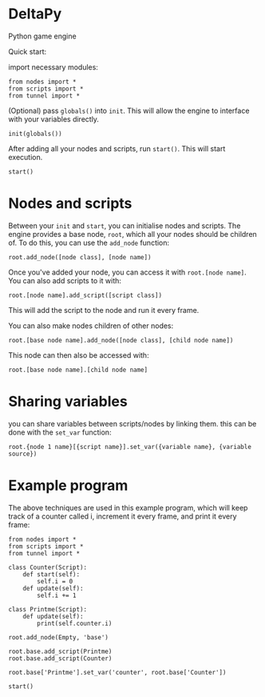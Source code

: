 # DeltaPy

Python game engine

Quick start:

import necessary modules:

```
from nodes import *
from scripts import *
from tunnel import *
```

(Optional) pass `globals()` into `init`. This will allow the engine to interface with your variables directly.

```
init(globals())
```

After adding all your nodes and scripts, run `start()`. This will start execution.

```
start()
```

# Nodes and scripts

Between your `init` and `start`, you can initialise nodes and scripts. The engine provides a base node, `root`, which all your nodes should be children of. To do this, you can use the `add_node` function:

```
root.add_node([node class], [node name])
```

Once you've added your node, you can access it with `root.[node name]`. You can also add scripts to it with:

```
root.[node name].add_script([script class])
```

This will add the script to the node and run it every frame.

You can also make nodes children of other nodes:

```
root.[base node name].add_node([node class], [child node name])
```

This node can then also be accessed with:

```
root.[base node name].[child node name]
```

# Sharing variables

you can share variables between scripts/nodes by linking them. this can be done with the `set_var` function:

```
root.{node 1 name}[{script name}].set_var({variable name}, {variable source})
```

# Example program

The above techniques are used in this example program, which will keep track of a counter called i, increment it every frame, and print it every frame:

```
from nodes import *
from scripts import *
from tunnel import *

class Counter(Script):
    def start(self):
        self.i = 0
    def update(self):
        self.i += 1

class Printme(Script):
    def update(self):
        print(self.counter.i)

root.add_node(Empty, 'base')

root.base.add_script(Printme)
root.base.add_script(Counter)

root.base['Printme'].set_var('counter', root.base['Counter'])

start()
```
